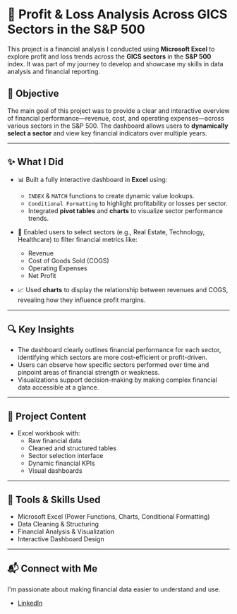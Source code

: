 # 🧮 Profit & Loss Analysis Across GICS Sectors in the S&P 500

This project is a financial analysis I conducted using **Microsoft Excel** to explore profit and loss trends across the **GICS sectors** in the **S&P 500** index. It was part of my journey to develop and showcase my skills in data analysis and financial reporting.

## 🎯 Objective
The main goal of this project was to provide a clear and interactive overview of financial performance—revenue, cost, and operating expenses—across various sectors in the S&P 500. The dashboard allows users to **dynamically select a sector** and view key financial indicators over multiple years.

---

## ✨ What I Did

- 📊 Built a fully interactive dashboard in **Excel** using:
  - `INDEX` & `MATCH` functions to create dynamic value lookups.
  - `Conditional Formatting` to highlight profitability or losses per sector.
  - Integrated **pivot tables** and **charts** to visualize sector performance trends.
  
- 🧩 Enabled users to select sectors (e.g., Real Estate, Technology, Healthcare) to filter financial metrics like:
  - Revenue
  - Cost of Goods Sold (COGS)
  - Operating Expenses
  - Net Profit

- 📈 Used **charts** to display the relationship between revenues and COGS, revealing how they influence profit margins.

---

## 🔍 Key Insights

- The dashboard clearly outlines financial performance for each sector, identifying which sectors are more cost-efficient or profit-driven.
- Users can observe how specific sectors performed over time and pinpoint areas of financial strength or weakness.
- Visualizations support decision-making by making complex financial data accessible at a glance.

---

## 📁 Project Content

- Excel workbook with:
  - Raw financial data
  - Cleaned and structured tables
  - Sector selection interface
  - Dynamic financial KPIs
  - Visual dashboards

---

## 📌 Tools & Skills Used

- Microsoft Excel (Power Functions, Charts, Conditional Formatting)
- Data Cleaning & Structuring
- Financial Analysis & Visualization
- Interactive Dashboard Design

---

## 📬 Connect with Me

I'm passionate about making financial data easier to understand and use.  
 
- [LinkedIn](https://www.linkedin.com/in/halaturki-alotaibi)

